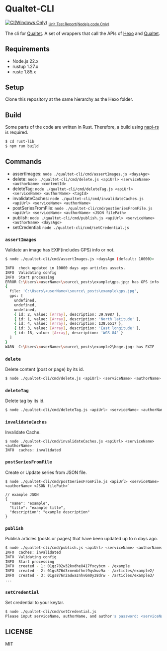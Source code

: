 # Qualtet-CLI

[![CI(Windows Only)](https://github.com/yoshinorin/qualtet-cli/actions/workflows/ci.yml/badge.svg)](https://github.com/yoshinorin/qualtet-cli/actions/workflows/ci.yml) <sub> [Unit Test Report(Nodejs code Only)](https://yoshinorin.github.io/qualtet-cli/coverage/) </sub>

The cli for [Qualtet](https://github.com/yoshinorin/qualtet). A set of wrappers that call the APIs of [Hexo](https://github.com/hexojs/hexo) and [Qualtet](https://github.com/yoshinorin/qualtet).

## Requirements

* Node.js 22.x
* rustup 1.27.x
* rustc 1.85.x

## Setup

Clone this repository at the same hierarchy as the Hexo folder.

## Build

Some parts of the code are written in Rust. Therefore, a build using [napi-rs](https://github.com/napi-rs/napi-rs) is required.

```sh
$ cd rust-lib
$ npm run build
```

## Commands

- assertImages: `node ./qualtet-cli/cmd/assertImages.js <daysAgo>`
- delete: `node ./qualtet-cli/cmd/delete.js <apiUrl> <serviceName> <authorName> <contentId>`
- deleteTag: `node ./qualtet-cli/cmd/deleteTag.js <apiUrl> <serviceName> <authorName> <tagId>`
- invalidateCaches: `node ./qualtet-cli/cmd/invalidateCaches.js <apiUrl> <serviceName> <authorName>`
- postSeriesFromFile: `node ./qualtet-cli/cmd/postSeriesFromFile.js <apiUrl> <serviceName> <authorName> <JSON filePath>`
- publish: `node ./qualtet-cli/cmd/publish.js <apiUrl> <serviceName> <authorName> <daysAgo>`
- setCredential: `node ./qualtet-cli/cmd/setCredential.js`

### `assertImages`

Validate an image has EXIF(includes GPS) info or not.

```sh
$ node ./qualtet-cli/cmd/assertImages.js <daysAgo (default: 10000)>

INFO  check updated in 10000 days ago articles assets.
INFO  Validating config
INFO  Start processing
ERROR C:\Users\<userName>\source\_posts\example\gps.jpg: has GPS info
{
  file: 'C:\Users\<userName>\source\_posts\example\gps.jpg',
  gps: [
    undefined,
    undefined,
    undefined,
    { id: 2, value: [Array], description: 39.9987 },
    { id: 1, value: [Array], description: 'North latitude' },
    { id: 4, value: [Array], description: 138.6517 },
    { id: 3, value: [Array], description: 'East longitude' },
    { id: 18, value: [Array], description: 'WGS-84' }
  ]
}
WARN  C:\Users\<userName>\source\_posts\example2\hoge.jpg: has EXIF
```

### `delete`

Delete content (post or page) by its id.

```sh
$ node ./qualtet-cli/cmd/delete.js <apiUrl> <serviceName> <authorName> <contentId>
```

### `deleteTag`

Delete tag by its id.

```sh
$ node ./qualtet-cli/cmd/deleteTag.js <apiUrl> <serviceName> <authorName> <tagId>
```

### `invalidateCaches`

Invalidate Cache.

```
$ node ./qualtet-cli/cmd/invalidateCaches.js <apiUrl> <serviceName> <authorName>
INFO  caches: invalidated
```

### `postSeriesFromFile`

Create or Update series from JSON file.

```
$ node ./qualtet-cli/cmd/postSeriesFromFile.js <apiUrl> <serviceName> <authorName> <JSON filePath>`

// example JSON
{
  "name": "example",
  "title": "example title",
  "description": "example description"
}
```

### `publish`

Publish articles (posts or pages) that have been updated up to n days ago.

```sh
$ node ./qualtet-cli/cmd/publish.js <apiUrl> <serviceName> <authorName> <daysAgo>
INFO  caches: invalidated
INFO  Validating config
INFO  Start processing
INFO  created - 1: 01gz702w32kxdhe8417fxcybcm - /example
INFO  created - 2: 01gs876d3rmembfhnt9qskwz9a - /articles/example2/
INFO  created - 3: 01gs876n2adwaznhv6m0yz8drw - /articles/example3/
...
```

### `setCredential`

Set credential to your keytar.

```sh
$ node ./qualtet-cli/cmd/setCredential.js
Please input serviceName, authorName, and author's password: <serviceName> <authorName> <password>
```

## LICENSE

MIT
